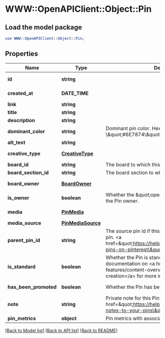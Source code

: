 # WWW::OpenAPIClient::Object::Pin

## Load the model package
```perl
use WWW::OpenAPIClient::Object::Pin;
```

## Properties
Name | Type | Description | Notes
------------ | ------------- | ------------- | -------------
**id** | **string** |  | [optional] [readonly] 
**created_at** | **DATE_TIME** |  | [optional] [readonly] 
**link** | **string** |  | [optional] 
**title** | **string** |  | [optional] 
**description** | **string** |  | [optional] 
**dominant_color** | **string** | Dominant pin color. Hex number, e.g. \\\&quot;#6E7874\\\&quot;. | [optional] 
**alt_text** | **string** |  | [optional] 
**creative_type** | [**CreativeType**](CreativeType.md) |  | [optional] [readonly] 
**board_id** | **string** | The board to which this Pin belongs. | [optional] 
**board_section_id** | **string** | The board section to which this Pin belongs. | [optional] 
**board_owner** | [**BoardOwner**](BoardOwner.md) |  | [optional] [readonly] 
**is_owner** | **boolean** | Whether the \&quot;operation user_account\&quot; is the Pin owner. | [optional] [readonly] 
**media** | [**PinMedia**](PinMedia.md) |  | [optional] [readonly] 
**media_source** | [**PinMediaSource**](PinMediaSource.md) |  | [optional] 
**parent_pin_id** | **string** | The source pin id if this pin was saved from another pin. &lt;a href&#x3D;\&quot;https://help.pinterest.com/article/save-pins-on-pinterest\&quot;&gt;Learn more&lt;/a&gt;. | [optional] 
**is_standard** | **boolean** | Whether the Pin is standard or not. See documentation on &lt;a href&#x3D;\&quot;/docs/api-features/content-overview/\&quot;&gt;Changes to Pin creation&lt;/a&gt; for more information. | [optional] 
**has_been_promoted** | **boolean** | Whether the Pin has been promoted or not. | [optional] [readonly] 
**note** | **string** | Private note for this Pin. &lt;a href&#x3D;\&quot;https://help.pinterest.com/en/article/add-notes-to-your-pins\&quot;&gt;Learn more&lt;/a&gt;. | [optional] 
**pin_metrics** | **object** | Pin metrics with associated time intervals if any. | [optional] 

[[Back to Model list]](../README.md#documentation-for-models) [[Back to API list]](../README.md#documentation-for-api-endpoints) [[Back to README]](../README.md)



